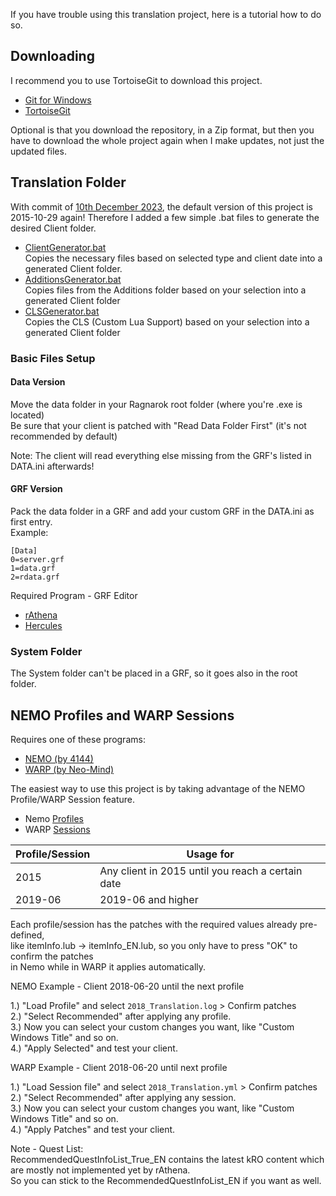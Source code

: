 If you have trouble using this translation project, here is a tutorial how to do so.

## Downloading
I recommend you to use TortoiseGit to download this project.

* [Git for Windows](https://git-scm.com/download/win)  
* [TortoiseGit](https://tortoisegit.org/download/)

Optional is that you download the repository, in a Zip format, but then you have to download the whole project again when I make updates, not just the updated files.

## Translation Folder
With commit of [10th December 2023](https://github.com/llchrisll/ROenglishRE/commit/649d35f956a1a5cee088557194b99822d132a5ad), the default version of this project is 2015-10-29 again!
Therefore I added a few simple .bat files to generate the desired Client folder.

 * [ClientGenerator.bat](https://github.com/llchrisll/ROenglishRE/blob/master/Tools/ClientGenerator.bat)  
   Copies the necessary files based on selected type and client date into a generated Client folder.  
 * [AdditionsGenerator.bat](https://github.com/llchrisll/ROenglishRE/blob/master/Tools/AdditionsGenerator.bat)    
   Copies files from the Additions folder based on your selection into a generated Client folder  
 * [CLSGenerator.bat](https://github.com/llchrisll/ROenglishRE/blob/master/Tools/CLSGenerator.bat)  
   Copies the CLS (Custom Lua Support) based on your selection into a generated Client folder  
  
### Basic Files Setup
#### Data Version
Move the data folder in your Ragnarok root folder (where you're .exe is located)  
Be sure that your client is patched with "Read Data Folder First" (it's not recommended by default)

Note: The client will read everything else missing from the GRF's listed in DATA.ini afterwards!

#### GRF Version
Pack the data folder in a GRF and add your custom GRF in the DATA.ini as first entry.  
Example:  
```
[Data]
0=server.grf
1=data.grf
2=rdata.grf
```
Required Program - GRF Editor

 * [rAthena](https://rathena.org/board/files/file/2766-grf-editor/)  
 * [Hercules](https://board.herc.ws/files/file/138-grf-editor/)  

### System Folder
The System folder can't be placed in a GRF, so it goes also in the root folder.

## NEMO Profiles and WARP Sessions
Requires one of these programs:

* [NEMO (by 4144)](https://gitlab.com/4144/Nemo/)
* [WARP (by Neo-Mind)](https://github.com/Neo-Mind/WARP)

The easiest way to use this project is by taking advantage of the NEMO Profile/WARP Session feature.

* Nemo [Profiles](https://github.com/llchrisll/ROenglishRE/tree/master/Addons/NEMO%20Profiles)
* WARP [Sessions](https://github.com/llchrisll/ROenglishRE/tree/master/Addons/WARP%20Sessions)

| Profile/Session | Usage for |
| --- | --- |
| 2015 | Any client in 2015 until you reach a certain date |
| 2019-06 | 2019-06 and higher |

Each profile/session has the patches with the required values already pre-defined,  
like itemInfo.lub -> itemInfo_EN.lub, so you only have to press "OK" to confirm the patches  
in Nemo while in WARP it applies automatically.

NEMO Example - Client 2018-06-20 until the next profile

1.) "Load Profile" and select `2018_Translation.log` > Confirm patches  
2.) "Select Recommended" after applying any profile.  
3.) Now you can select your custom changes you want, like "Custom Windows Title" and so on.  
4.) "Apply Selected" and test your client.

WARP Example - Client 2018-06-20 until next profile

1.) "Load Session file" and select `2018_Translation.yml` > Confirm patches  
2.) "Select Recommended" after applying any session.  
3.) Now you can select your custom changes you want, like "Custom Windows Title" and so on.  
4.) "Apply Patches" and test your client.

Note - Quest List:  
RecommendedQuestInfoList_True_EN contains the latest kRO content which are mostly not implemented yet by rAthena.  
So you can stick to the RecommendedQuestInfoList_EN if you want as well.